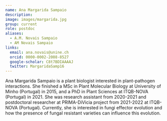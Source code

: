 ```yaml
---
name: Ana Margarida Sampaio
description: 
image: images/margarida.jpg
group: current
role: postdoc
aliases:
  - A.M. Novais Sampaio
  - AM Novais Sampaio
links:
  email: ana.novais@unine.ch
  orcid: 0000-0002-2008-8527
  google-scholar: C8t7BDIAAAAJ
  twitter: MargaridaSamp16
---
```


Ana Margarida Sampaio is a plant biologist interested in plant-pathogen interactions. She finished a MSc in Plant Molecular Biology at University of Minho (Portugal) in 2015, and a PhD in Plant Sciences at ITQB-NOVA (Portugal) in 2021. She was research assistant from 2020-2021 and postdoctoral researcher at PRIMA-DiVicia project from 2021-2022 at ITQB-NOVA (Portugal). Currently, she is interested in fungi effector evolution and how the presence of fungal resistant varieties can influence this evolution.